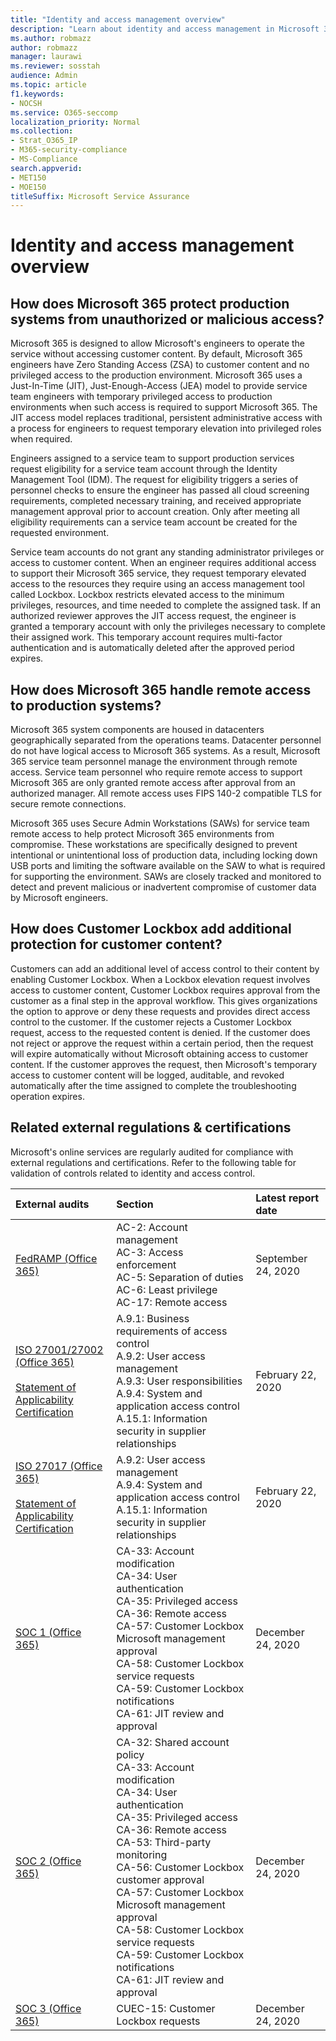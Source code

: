```yaml
---
title: "Identity and access management overview"
description: "Learn about identity and access management in Microsoft 365"
ms.author: robmazz
author: robmazz
manager: laurawi
ms.reviewer: sosstah
audience: Admin
ms.topic: article
f1.keywords:
- NOCSH
ms.service: O365-seccomp
localization_priority: Normal
ms.collection:
- Strat_O365_IP
- M365-security-compliance
- MS-Compliance
search.appverid:
- MET150
- MOE150
titleSuffix: Microsoft Service Assurance
---
```


# Identity and access management overview

## How does Microsoft 365 protect production systems from unauthorized or malicious access?

Microsoft 365 is designed to allow Microsoft's engineers to operate the service without accessing customer content. By default, Microsoft 365 engineers have Zero Standing Access (ZSA) to customer content and no privileged access to the production environment. Microsoft 365 uses a Just-In-Time (JIT), Just-Enough-Access (JEA) model to provide service team engineers with temporary privileged access to production environments when such access is required to support Microsoft 365. The JIT access model replaces traditional, persistent administrative access with a process for engineers to request temporary elevation into privileged roles when required.

Engineers assigned to a service team to support production services request eligibility for a service team account through the Identity Management Tool (IDM). The request for eligibility triggers a series of personnel checks to ensure the engineer has passed all cloud screening requirements, completed necessary training, and received appropriate management approval prior to account creation. Only after meeting all eligibility requirements can a service team account be created for the requested environment.

Service team accounts do not grant any standing administrator privileges or access to customer content. When an engineer requires additional access to support their Microsoft 365 service, they request temporary elevated access to the resources they require using an access management tool called Lockbox. Lockbox restricts elevated access to the minimum privileges, resources, and time needed to complete the assigned task. If an authorized reviewer approves the JIT access request, the engineer is granted a temporary account with only the privileges necessary to complete their assigned work. This temporary account requires multi-factor authentication and is automatically deleted after the approved period expires.

## How does Microsoft 365 handle remote access to production systems?

Microsoft 365 system components are housed in datacenters geographically separated from the operations teams. Datacenter personnel do not have logical access to Microsoft 365 systems. As a result, Microsoft 365 service team personnel manage the environment through remote access. Service team personnel who require remote access to support Microsoft 365 are only granted remote access after approval from an authorized manager. All remote access uses FIPS 140-2 compatible TLS for secure remote connections.

Microsoft 365 uses Secure Admin Workstations (SAWs) for service team remote access to help protect Microsoft 365 environments from compromise. These workstations are specifically designed to prevent intentional or unintentional loss of production data, including locking down USB ports and limiting the software available on the SAW to what is required for supporting the environment. SAWs are closely tracked and monitored to detect and prevent malicious or inadvertent compromise of customer data by Microsoft engineers.

## How does Customer Lockbox add additional protection for customer content?

Customers can add an additional level of access control to their content by enabling Customer Lockbox. When a Lockbox elevation request involves access to customer content, Customer Lockbox requires approval from the customer as a final step in the approval workflow. This gives organizations the option to approve or deny these requests and provides direct access control to the customer. If the customer rejects a Customer Lockbox request, access to the requested content is denied. If the customer does not reject or approve the request within a certain period, then the request will expire automatically without Microsoft obtaining access to customer content. If the customer approves the request, then Microsoft's temporary access to customer content will be logged, auditable, and revoked automatically after the time assigned to complete the troubleshooting operation expires.

## Related external regulations & certifications

Microsoft's online services are regularly audited for compliance with external regulations and certifications. Refer to the following table for validation of controls related to identity and access control.

| **External audits** | **Section** | **Latest report date** |
|:--------------------|:------------|:-----------------------|
| [FedRAMP (Office 365)](https://compliance.microsoft.com/compliancemanager) | AC-2: Account management <br> AC-3: Access enforcement <br> AC-5: Separation of duties <br> AC-6: Least privilege <br> AC-17: Remote access | September 24, 2020 |
| [ISO 27001/27002 (Office 365)](https://servicetrust.microsoft.com/ViewPage/MSComplianceGuideV3?command=Download&downloadType=Document&downloadId=d7864d4f-e053-4cc4-a964-fa526d07c3be&tab=7027ead0-3d6b-11e9-b9e1-290b1eb4cdeb&docTab=7027ead0-3d6b-11e9-b9e1-290b1eb4cdeb_ISO_Reports) <br><br> [Statement of Applicability](https://servicetrust.microsoft.com/ViewPage/MSComplianceGuide?command=Download&downloadType=Document&downloadId=8ee1e46b-2ada-4e7b-bb7d-4c55a8cb6fcd&docTab=4ce99610-c9c0-11e7-8c2c-f908a777fa4d_ISO_Reports) <br> [Certification](https://servicetrust.microsoft.com/ViewPage/MSComplianceGuideV3?command=Download&downloadType=Document&downloadId=1e84a14a-2468-45ac-9412-5e53250d57ec&tab=7027ead0-3d6b-11e9-b9e1-290b1eb4cdeb&docTab=7027ead0-3d6b-11e9-b9e1-290b1eb4cdeb_ISO_Reports) | A.9.1: Business requirements of access control <br> A.9.2: User access management <br> A.9.3: User responsibilities <br> A.9.4: System and application access control <br> A.15.1: Information security in supplier relationships | February 22, 2020 |
| [ISO 27017 (Office 365)](https://servicetrust.microsoft.com/ViewPage/MSComplianceGuideV3?command=Download&downloadType=Document&downloadId=d7864d4f-e053-4cc4-a964-fa526d07c3be&tab=7027ead0-3d6b-11e9-b9e1-290b1eb4cdeb&docTab=7027ead0-3d6b-11e9-b9e1-290b1eb4cdeb_ISO_Reports) <br><br> [Statement of Applicability](https://servicetrust.microsoft.com/ViewPage/MSComplianceGuide?command=Download&downloadType=Document&downloadId=8ee1e46b-2ada-4e7b-bb7d-4c55a8cb6fcd&docTab=4ce99610-c9c0-11e7-8c2c-f908a777fa4d_ISO_Reports) <br> [Certification](https://servicetrust.microsoft.com/ViewPage/MSComplianceGuideV3?command=Download&downloadType=Document&downloadId=70de0999-5451-43a3-9ef4-761e8fbfb1a3&tab=7027ead0-3d6b-11e9-b9e1-290b1eb4cdeb&docTab=7027ead0-3d6b-11e9-b9e1-290b1eb4cdeb_ISO_Reports) | A.9.2: User access management <br> A.9.4: System and application access control <br> A.15.1: Information security in supplier relationships | February 22, 2020 |
| [SOC 1 (Office 365)](https://servicetrust.microsoft.com/ViewPage/MSComplianceGuideV3?command=Download&downloadType=Document&downloadId=90df3f9c-3aaf-4dbf-99d0-ca9f2991721b&tab=7027ead0-3d6b-11e9-b9e1-290b1eb4cdeb&docTab=7027ead0-3d6b-11e9-b9e1-290b1eb4cdeb_SOC_%2F_SSAE_16_Reports) | CA-33: Account modification <br> CA-34: User authentication <br> CA-35: Privileged access <br> CA-36: Remote access <br> CA-57: Customer Lockbox Microsoft management approval <br> CA-58: Customer Lockbox service requests <br> CA-59: Customer Lockbox notifications <br> CA-61: JIT review and approval | December 24, 2020 |
| [SOC 2 (Office 365)](https://servicetrust.microsoft.com/ViewPage/MSComplianceGuideV3?command=Download&downloadType=Document&downloadId=a73c1738-7892-42b7-acd3-87b6371c53f6&tab=7027ead0-3d6b-11e9-b9e1-290b1eb4cdeb&docTab=7027ead0-3d6b-11e9-b9e1-290b1eb4cdeb_SOC_%2F_SSAE_16_Reports) | CA-32: Shared account policy <br> CA-33: Account modification <br> CA-34: User authentication <br> CA-35: Privileged access <br> CA-36: Remote access <br> CA-53: Third-party monitoring <br> CA-56: Customer Lockbox customer approval <br> CA-57: Customer Lockbox Microsoft management approval <br> CA-58: Customer Lockbox service requests <br> CA-59: Customer Lockbox notifications <br> CA-61: JIT review and approval | December 24, 2020 |
| [SOC 3 (Office 365)](https://servicetrust.microsoft.com/ViewPage/MSComplianceGuideV3?command=Download&downloadType=Document&downloadId=274054e5-4968-48d2-bf94-9a8eda5d7a93&tab=7027ead0-3d6b-11e9-b9e1-290b1eb4cdeb&docTab=7027ead0-3d6b-11e9-b9e1-290b1eb4cdeb_SOC_%2F_SSAE_16_Reports) | CUEC-15: Customer Lockbox requests | December 24, 2020 |
